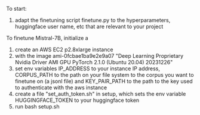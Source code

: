 To start:

1. adapt the finetuning script finetune.py to the hyperparameters, huggingface user name, etc that are relevant to your project

To finetune Mistral-7B, initialize a

1. create an AWS EC2 p2.8xlarge instance
2. with the image ami-0fcbae1ba9e2e9a07 "Deep Learning Proprietary Nvidia Driver AMI GPU PyTorch 2.1.0 (Ubuntu 20.04) 20231226"
3. set env variables IP_ADDRESS to your instance IP address, CORPUS_PATH to the path on your file system to the corpus you want to finetune on (a jsonl file) and KEY_PAIR_PATH to the path to the key used to authenticate with the aws instance
4. create a file "set_auth_token.sh" in setup, which sets the env variable HUGGINGFACE_TOKEN to your huggingface token
5. run bash setup.sh
